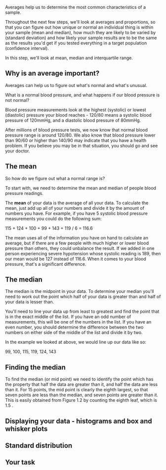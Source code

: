 Averages help us to determine the most common characteristics of a sample.

Throughout the next few steps, we'll look at averages and proportions, so that you can figure out how unique or normal an individual thing is within your sample (mean and median), how much they are likely to be varied by (standard deviation) and how likely your sample results are to be the same as the results you'd get if you tested everything in a target population (confidence interval).

In this step, we'll look at mean, median and interquartile range.

## Why is an average important?

Averages can help us to figure out what's normal and what's unusual.

What is a normal blood pressure, and what happens if our blood pressure is not normal?

Blood pressure measurements look at the highest (systolic) or lowest (diastolic) pressure your blood reaches - 120/80 means a systolic blood pressure of 120mmHg, and a diastolic blood pressure of 80mmHg.      

After millions of blood pressure tests, we now know that normal blood pressure range is around 120/80.  We also know that blood pressure lower than 90/60 or higher than 140/90 may indicate that you have a health problem.  If you believe you may be in that situation, you should go and see your doctor.


## The mean 

So how do we figure out what a normal range is?

To start with, we need to determine the mean and median of people blood pressure readings.

The __mean__ of your data is the average of all your data.  To calculate the mean, just add up all of your numbers and divide it by the amount of numbers you have. For example, if you have 5 systolic blood pressure measurements you could do the following sum:

115 + 124 + 100 + 99 + 143 + 119 / 6 = 116.6 

The mean uses all of the information you have on hand to calculate an average, but if there are a few people with much higher or lower blood pressure than others, they could unbalance the result. If we added in one person experiencing severe hypotension whose systolic reading is 189, then our mean would be 127 instead of 116.6.  When it comes to your blood pressure, that's a significant difference.

## The median

The median is the midpoint in your data. To determine your median you'll need to work out the point which half of your data is greater than and half of your data is lesser than.

You'll need to line your data up from least to greatest and find the point that is in the exact middle of the list.  If you have an odd number of measurements, this will be one of the numbers in the list.  If you have an even number, you should determine the difference between the two numbers on either side of the middle of the list and divide it by two.

In the example we looked at above, we would line up our data like so:

99, 100, 115, 119, 124, 143




## Finding the median

To find the median (or mid point) we need to identify the point which has the property that half the data are greater than it, and half the data are less than it. For 15 points, the mid point is clearly the eighth largest, so that seven points are less than the median, and seven points are greater than it. This is easily obtained from Figure 1.2 by counting the eighth leaf, which is 1.5 .

## Displaying your data - histograms and box and whisker plots

## Standard distribution 

## Your task
